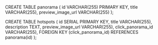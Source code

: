 CREATE TABLE panorama (
id VARCHAR(255) PRIMARY KEY,
title VARCHAR(255),
preview_image_url VARCHAR(255)
);

CREATE TABLE hotspots (
id SERIAL PRIMARY KEY,
title VARCHAR(255),
description TEXT,
preview_image_url VARCHAR(255),
click_panorama_id VARCHAR(255),
FOREIGN KEY (click_panorama_id) REFERENCES panorama(id)
);

